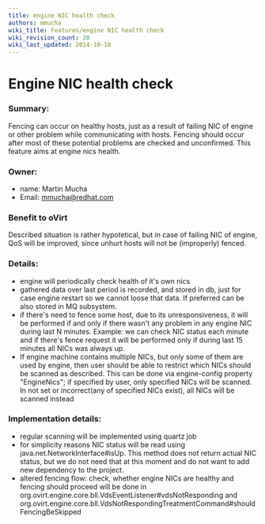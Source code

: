 ```yaml
---
title: engine NIC health check
authors: mmucha
wiki_title: Features/engine NIC health check
wiki_revision_count: 20
wiki_last_updated: 2014-10-18
---
```


# Engine NIC health check

### Summary:

Fencing can occur on healthy hosts, just as a result of failing NIC of engine or other problem while communicating with hosts. Fencing should occur after most of these potential problems are checked and unconfirmed. This feature aims at engine nics health.

### Owner:

*   name: Martin Mucha
*   Email: mmucha@redhat.com

### Benefit to oVirt

Described situation is rather hypotetical, but in case of failing NIC of engine, QoS will be improved, since unhurt hosts will not be (improperly) fenced.

### Details:

*   engine will periodically check health of it's own nics
*   gathered data over last period is recorded, and stored in db, just for case engine restart so we cannot loose that data. If preferred can be also stored in MQ subsystem.
*   if there's need to fence some host, due to its unresponsiveness, it will be performed if and only if there wasn't any problem in any engine NIC during last N minutes. Example: we can check NIC status each minute and if there's fence request it will be performed only if during last 15 minutes all NICs was always up.
*   If engine machine contains multiple NICs, but only some of them are used by engine, then user should be able to restrict which NICs should be scanned as described. This can be done via engine-config property "EngineNics"; if specified by user, only specified NICs will be scanned. In not set or incorrect(any of specified NICs exist), all NICs will be scanned instead

### Implementation details:

*   regular scanning will be implemented using quartz job
*   for simplicity reasons NIC status will be read using java.net.NetworkInterface#isUp. This method does not return actual NIC status, but we do not need that at this moment and do not want to add new dependency to the project.
*   altered fencing flow: check, whether engine NICs are healthy and fencing should proceed will be done in org.ovirt.engine.core.bll.VdsEventListener#vdsNotResponding and org.ovirt.engine.core.bll.VdsNotRespondingTreatmentCommand#shouldFencingBeSkipped
